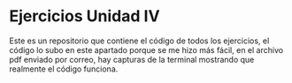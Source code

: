 # Ejercicios Unidad IV
Este es un repositorio que contiene el código de todos los ejercicios, el código lo subo
en este apartado porque se me hizo más fácil, en el archivo pdf enviado por correo, hay capturas de la terminal 
mostrando que realmente el código funciona.
